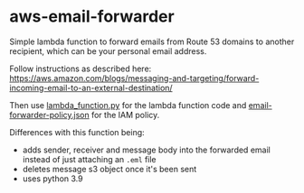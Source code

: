 # aws-email-forwarder

Simple lambda function to forward emails from Route 53 domains to another recipient, which can be your personal email address.

Follow instructions as described here: https://aws.amazon.com/blogs/messaging-and-targeting/forward-incoming-email-to-an-external-destination/ 

Then use [lambda_function.py](./lambda_function.py) for the lambda function code and [email-forwarder-policy.json](./email-forwarder-policy.json) for the IAM policy.

Differences with this function being:
- adds sender, receiver and message body into the forwarded email instead of just attaching an `.eml` file
- deletes message s3 object once it's been sent
- uses python 3.9
